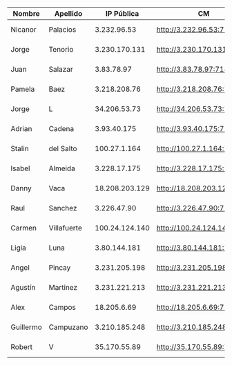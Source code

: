 | Nombre    | Apellido    | IP Pública     | CM                         | EFM                                | NIFI                            | NiFi Registry                             | Schema Registry            | SMM                        | Hue                        | CDSW                              |
|-----------|-------------|----------------|----------------------------|------------------------------------|---------------------------------|-------------------------------------------|----------------------------|----------------------------|----------------------------|-----------------------------------|
| Nicanor   | Palacios    | 3.232.96.53    | http://3.232.96.53:7180    | http://3.232.96.53:10080/efm/ui    | http://3.232.96.53:8080/nifi    | http://3.232.96.53:18080/nifi-registry    | http://3.232.96.53:7788    | http://3.232.96.53:9991    | http://3.232.96.53:8888    | http://cdsw.3.232.96.53.nip.io    |
| Jorge     | Tenorio     | 3.230.170.131  | http://3.230.170.131:7180  | http://3.230.170.131:10080/efm/ui  | http://3.230.170.131:8080/nifi  | http://3.230.170.131:18080/nifi-registry  | http://3.230.170.131:7788  | http://3.230.170.131:9991  | http://3.230.170.131:8888  | http://cdsw.3.230.170.131.nip.io  |
| Juan      | Salazar     | 3.83.78.97     | http://3.83.78.97:7180     | http://3.83.78.97:10080/efm/ui     | http://3.83.78.97:8080/nifi     | http://3.83.78.97:18080/nifi-registry     | http://3.83.78.97:7788     | http://3.83.78.97:9991     | http://3.83.78.97:8888     | http://cdsw.3.83.78.97.nip.io     |
| Pamela    | Baez        | 3.218.208.76   | http://3.218.208.76:7180   | http://3.218.208.76:10080/efm/ui   | http://3.218.208.76:8080/nifi   | http://3.218.208.76:18080/nifi-registry   | http://3.218.208.76:7788   | http://3.218.208.76:9991   | http://3.218.208.76:8888   | http://cdsw.3.218.208.76.nip.io   |
| Jorge     | L           | 34.206.53.73   | http://34.206.53.73:7180   | http://34.206.53.73:10080/efm/ui   | http://34.206.53.73:8080/nifi   | http://34.206.53.73:18080/nifi-registry   | http://34.206.53.73:7788   | http://34.206.53.73:9991   | http://34.206.53.73:8888   | http://cdsw.34.206.53.73.nip.io   |
| Adrian    | Cadena      | 3.93.40.175    | http://3.93.40.175:7180    | http://3.93.40.175:10080/efm/ui    | http://3.93.40.175:8080/nifi    | http://3.93.40.175:18080/nifi-registry    | http://3.93.40.175:7788    | http://3.93.40.175:9991    | http://3.93.40.175:8888    | http://cdsw.3.93.40.175.nip.io    |
| Stalin    | del Salto   | 100.27.1.164   | http://100.27.1.164:7180   | http://100.27.1.164:10080/efm/ui   | http://100.27.1.164:8080/nifi   | http://100.27.1.164:18080/nifi-registry   | http://100.27.1.164:7788   | http://100.27.1.164:9991   | http://100.27.1.164:8888   | http://cdsw.100.27.1.164.nip.io   |
| Isabel    | Almeida     | 3.228.17.175   | http://3.228.17.175:7180   | http://3.228.17.175:10080/efm/ui   | http://3.228.17.175:8080/nifi   | http://3.228.17.175:18080/nifi-registry   | http://3.228.17.175:7788   | http://3.228.17.175:9991   | http://3.228.17.175:8888   | http://cdsw.3.228.17.175.nip.io   |
| Danny     | Vaca        | 18.208.203.129 | http://18.208.203.129:7180 | http://18.208.203.129:10080/efm/ui | http://18.208.203.129:8080/nifi | http://18.208.203.129:18080/nifi-registry | http://18.208.203.129:7788 | http://18.208.203.129:9991 | http://18.208.203.129:8888 | http://cdsw.18.208.203.129.nip.io |
| Raul      | Sanchez     | 3.226.47.90    | http://3.226.47.90:7180    | http://3.226.47.90:10080/efm/ui    | http://3.226.47.90:8080/nifi    | http://3.226.47.90:18080/nifi-registry    | http://3.226.47.90:7788    | http://3.226.47.90:9991    | http://3.226.47.90:8888    | http://cdsw.3.226.47.90.nip.io    |
| Carmen    | Villafuerte | 100.24.124.140 | http://100.24.124.140:7180 | http://100.24.124.140:10080/efm/ui | http://100.24.124.140:8080/nifi | http://100.24.124.140:18080/nifi-registry | http://100.24.124.140:7788 | http://100.24.124.140:9991 | http://100.24.124.140:8888 | http://cdsw.100.24.124.140.nip.io |
| Ligia     | Luna        | 3.80.144.181   | http://3.80.144.181:7180   | http://3.80.144.181:10080/efm/ui   | http://3.80.144.181:8080/nifi   | http://3.80.144.181:18080/nifi-registry   | http://3.80.144.181:7788   | http://3.80.144.181:9991   | http://3.80.144.181:8888   | http://cdsw.3.80.144.181.nip.io   |
| Angel     | Pincay      | 3.231.205.198  | http://3.231.205.198:7180  | http://3.231.205.198:10080/efm/ui  | http://3.231.205.198:8080/nifi  | http://3.231.205.198:18080/nifi-registry  | http://3.231.205.198:7788  | http://3.231.205.198:9991  | http://3.231.205.198:8888  | http://cdsw.3.231.205.198.nip.io  |
| Agustín   | Martinez    | 3.231.221.213  | http://3.231.221.213:7180  | http://3.231.221.213:10080/efm/ui  | http://3.231.221.213:8080/nifi  | http://3.231.221.213:18080/nifi-registry  | http://3.231.221.213:7788  | http://3.231.221.213:9991  | http://3.231.221.213:8888  | http://cdsw.3.231.221.213.nip.io  |
| Alex      | Campos      | 18.205.6.69    | http://18.205.6.69:7180    | http://18.205.6.69:10080/efm/ui    | http://18.205.6.69:8080/nifi    | http://18.205.6.69:18080/nifi-registry    | http://18.205.6.69:7788    | http://18.205.6.69:9991    | http://18.205.6.69:8888    | http://cdsw.18.205.6.69.nip.io    |
| Guillermo | Campuzano   | 3.210.185.248  | http://3.210.185.248:7180  | http://3.210.185.248:10080/efm/ui  | http://3.210.185.248:8080/nifi  | http://3.210.185.248:18080/nifi-registry  | http://3.210.185.248:7788  | http://3.210.185.248:9991  | http://3.210.185.248:8888  | http://cdsw.3.210.185.248.nip.io  |
| Robert    | V           | 35.170.55.89   | http://35.170.55.89:7180   | http://35.170.55.89:10080/efm/ui   | http://35.170.55.89:8080/nifi   | http://35.170.55.89:18080/nifi-registry   | http://35.170.55.89:7788   | http://35.170.55.89:9991   | http://35.170.55.89:8888   | http://cdsw.35.170.55.89.nip.io   |
